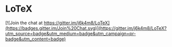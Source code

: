 # LoTeX

[![Join the chat at https://gitter.im/j6k4m8/LoTeX](https://badges.gitter.im/Join%20Chat.svg)](https://gitter.im/j6k4m8/LoTeX?utm_source=badge&utm_medium=badge&utm_campaign=pr-badge&utm_content=badge)
